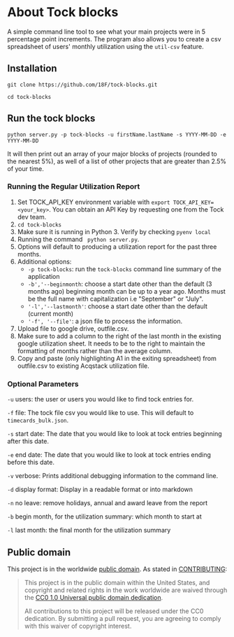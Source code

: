 # About Tock blocks

A simple command line tool to see what your main projects were in 5 percentage point increments. The program also allows you to create a csv spreadsheet of users' monthly utilization using the `util-csv` feature.

## Installation
```
git clone https://github.com/18F/tock-blocks.git

cd tock-blocks
```

## Run the tock blocks

`python server.py -p tock-blocks -u firstName.lastName -s YYYY-MM-DD -e YYYY-MM-DD`

It will then print out an array of your major blocks of projects (rounded to the nearest 5%), as well of a list of other projects that are greater than 2.5% of your time.

### Running the Regular Utilization Report
1. Set TOCK_API_KEY environment variable with `export TOCK_API_KEY=<your_key>`. You can obtain an API Key by requesting one from the Tock dev team.
2. `cd tock-blocks`
3. Make sure it is running in Python 3. Verify by checking `pyenv local`
4. Running the command ` python server.py`.
5. Options will default to producing a utilization report for the past three months.
6. Additional options:
    * `-p tock-blocks`: run the `tock-blocks` command line summary of the application
    * `-b','--beginmonth`: choose a start date other than the default (3 months ago) beginning month can be up to a year ago. Months must be the full name with capitalization i.e "September" or "July".
    * `'-l','--lastmonth'`: choose a start date other than the default (current month)
    * `'-f', '--file'`: a json file to process the information.
5. Upload file to google drive, outfile.csv.
6. Make sure to add a column to the right of the last month in the existing google utilization sheet. It needs to be to the right to maintain the formatting of months rather than the average column.
7. Copy and paste (only highlighting A1 in the exiting spreadsheet) from outfile.csv to existing Acqstack utilization file.


### Optional Parameters
`-u` users: the user or users you would like to find tock entries for.

`-f` file: The tock file csv you would like to use. This will default to `timecards_bulk.json`.

`-s` start date: The date that you would like to look at tock entries beginning after this date.

`-e` end date: The date that you would like to look at tock entries ending before this date.

`-v` verbose: Prints additional debugging information to the command line.

`-d` display format: Display in a readable format or into markdown

`-n` no leave: remove holidays, annual and award leave from the report

`-b` begin month, for the utilization summary: which month to start at

`-l` last month: the final month for the utilization summary



## Public domain

This project is in the worldwide [public domain](LICENSE.md). As stated in [CONTRIBUTING](CONTRIBUTING.md):

> This project is in the public domain within the United States, and copyright and related rights in the work worldwide are waived through the [CC0 1.0 Universal public domain dedication](https://creativecommons.org/publicdomain/zero/1.0/).
>
> All contributions to this project will be released under the CC0 dedication. By submitting a pull request, you are agreeing to comply with this waiver of copyright interest.
